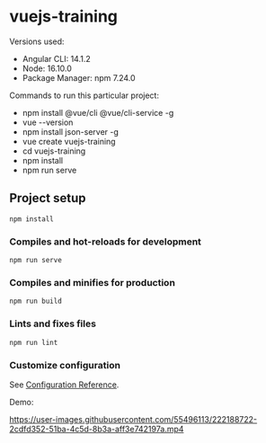 # vuejs-training

Versions used:

- Angular CLI: 14.1.2
- Node: 16.10.0
- Package Manager: npm 7.24.0

Commands to run this particular project:

- npm install @vue/cli @vue/cli-service -g
- vue --version
- npm install json-server -g
- vue create vuejs-training
- cd vuejs-training
- npm install
- npm run serve

## Project setup

```
npm install
```

### Compiles and hot-reloads for development

```
npm run serve
```

### Compiles and minifies for production

```
npm run build
```

### Lints and fixes files

```
npm run lint
```

### Customize configuration

See [Configuration Reference](https://cli.vuejs.org/config/).

Demo:


https://user-images.githubusercontent.com/55496113/222188722-2cdfd352-51ba-4c5d-8b3a-aff3e742197a.mp4





